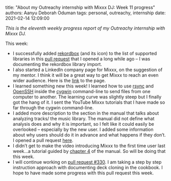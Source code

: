 title: "About my Outreachy internship with Mixxx DJ: Week 11 progress"
authors: Aanyu Deborah Oduman
tags: personal, outreachy, internship
date: 2021-02-14 12:09:00

_This is the eleventh weekly progress report of my Outreachy internship with Mixxx DJ._

This week:

- I successfully added [rekordbox](https://rekordbox.com/en/) (and its icon) to the list of supported libraries in this [pull request](https://github.com/mixxxdj/manual/pull/322) that I opened a long while ago – I was documenting the rekordbox library import.
- I also started a LinkedIn company page for Mixxx, on the suggestion of my mentor. I think it will be a great way to get Mixxx to reach an even wider audience. Here is the [link](https://www.linkedin.com/company/mixxx-dj/) to the page.
- I learned something new this week! I learned how to use [rsync](https://linux.die.net/man/1/rsynchttps://linux.die.net/man/1/rsync) and [OpenSSH](https://www.openssh.com/) inside the [cygwin](https://www.cygwin.com/) command-line to send files from one computer to another. The learning curve was slightly steep but I finally got the hang of it. I sent the YouTube Mixxx tutorials that I have made so far through the cygwin command-line.
- I added more description to the section in the manual that talks about analyzing tracks/ the music library. The manual did not define what analysis does and why it is important, so I felt like it could easily be overlooked – especially by the new user. I added some information about why users should do it in advance and what happens if they don’t. I opened a pull request [here](https://github.com/mixxxdj/manual/pull/351#event-4327068278).
- I didn’t get to make the video introducing Mixxx to the first time user last week…a tutorial guided by [chapter 4](https://manual.mixxx.org/2.2/en/chapters/library.html) of the manual. So will be doing that this week.
- I will continue working on [pull request #330](https://github.com/mixxxdj/manual/pull/330). I am taking a step by step instruction approach with documenting deck cloning in the cookbook. I hope to have made some progress with this pull request this week.

